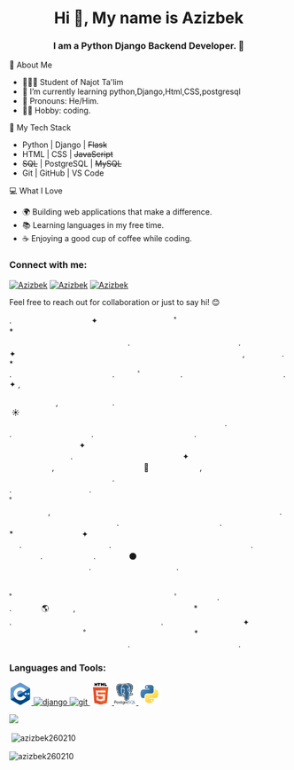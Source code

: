 <h1 align="center">Hi 👋, My name is Azizbek</h1>
<h3 align="center">I am a Python Django Backend Developer. 🐍</h3>
<p dir="auto">🌟 About Me</p>
<ul dir="auto">
<li>👨🏼‍🎓 Student of Najot Ta'lim</li>
<li>🌱 I’m currently learning python,Django,Html,CSS,postgresql</li>
<li>🤴 Pronouns: He/Him.</li>
<li>👨‍💻 Hobby: coding.</li>
</ul>
<p dir="auto">🚀 My Tech Stack</p>
<ul dir="auto">
<li>Python | Django | <s>Flask</s></li>
<li>HTML | CSS | <s>JavaScript</s></li>
<li><s>SQL</s> | PostgreSQL | <s>MySQL</s></li>
<li>Git | GitHub | VS Code</li>
</ul>
<p dir="auto">💻 What I Love</p>
<ul dir="auto">
<li>🌍 Building web applications that make a difference.</li>
<li>📚 Learning languages in my free time.</li>
<li>☕ Enjoying a good cup of coffee while coding.</li>
</ul>
<h3 align="left">Connect with me:</h3>
<p align="left">
<a href="https://www.instagram.com/7_a_z_i_z_b_e_k_7/" target="blank"><img align="center" src="https://raw.githubusercontent.com/rahuldkjain/github-profile-readme-generator/master/src/images/icons/Social/instagram.svg" alt="Azizbek" height="35" width="40" /></a>
<a href="https://t.me/Azizbek_Xudoyberdiev" target="blank"><img align="center" src="https://cdn.iconscout.com/icon/premium/png-512-thumb/telegram-3713663-3100672.png?f=webp&w=256" alt="Azizbek" height="30" width="35" /></a>
<a href="https://www.gmail.azizbek260210@gmail.com" target="blank"><img align="center" src="https://cdn.iconscout.com/icon/premium/png-512-thumb/gmail-2752179-2284996.png?f=webp&w=256" alt="Azizbek" height="30" width="35" /></a>
</p>
<p dir="auto">Feel free to reach out for collaboration or just to say hi! 😊</p>

.　　　　　　　　　　 ✦ 　　　　   　 　　　˚　　　　　　　　　　　　　　*　　　　　　   　　　　　　　　　　　　　　　.　　　　　　　　　　　　　　. 　　 　　　　　　　 ✦ 　　　　　　　　　　 　 ‍ ‍ ‍ ‍ 　　　　 　　　　　　　　　　　　,　　   　
                                                    .                          *                       
.　　　　　　　　　　　　　.　　　ﾟ　  　　　.　　　　　　　　　　　　　.                                         ✦              ,

　　　　　　,　　　　　　　.　　　　　　    　　　　 　　　　　　　　　　　　　　　　　　 ☀️ 　　　　　　　　　　　　　　　　　　    　      　　　　　        .　　　　　　　　　　　　　. 　　　　　　　　　　.　　　　　　　　　　　　　. 　　　　　　　　　✦　　　　　　　       　   　　　　 　　　　　　　　　　　　　　　　       　   　　　　　.　　　　　　　　　　　       　    ✦ 　   　　　,　　　　　　　　　　　    🚀 　　　　 　　,　　　 ‍ ‍ ‍ ‍ 　 　　　　　　　　　　　　.　　　　　 　　 　　　.　　　　　　　　　　.　　　 　           　　　　　　　　　　　　　　　　　　　˚　　　 　   　　　　,　　　　　　　　　　　       　    　　　　　　　　　　　　　　　　.　　　  　　    　　　　　 　　　　
      .　　　　　　　　　　　　　.　　　　　　　　　　　　　　　* 　　   　　　　　 ✦ 　　　　　　　         　        　　　　 　　 　.　　　　　　 　　　　　.　　　　　　　　　　　　　　　　　　.　　　　　    　　. 　 　　　　　.　　　　 🌑 　　　　　   　　　　　.　　　　　　　　　　　.　　　　　　　　　　   　

　˚　　　　　　　　　　　　　　　　　　　　　ﾟ　　　　　.　　　　　　　　　　　　　　　. 　　 　 🌎 ‍ ‍ ‍ ‍ ‍ ‍ ‍ ‍ ‍ ‍ ,　 　　　　　　　　　　　　　　* .　　　　　 　　　　　　　　　　　　　　.　　　　　　　　　　 ✦ 　　　　   　 　　　˚　　　　　　　　　　　　　　*　　　　　　   　　　　　　　　　　　　　　　.　　　　　　　　　　　　　　.

<h3 align="left">Languages and Tools:</h3>
<p align="left"> <a href="https://www.w3schools.com/cpp/" target="_blank" rel="noreferrer"> 
    <img src="https://raw.githubusercontent.com/devicons/devicon/master/icons/cplusplus/cplusplus-original.svg" alt="cplusplus" width="40" height="40"/> 
</a> 
    <a href="https://www.djangoproject.com/" target="_blank" rel="noreferrer"> 
        <img src="https://cdn.worldvectorlogo.com/logos/django.svg" alt="django" width="40" height="40"/> 
    </a> 
    <a href="https://git-scm.com/" target="_blank" rel="noreferrer"> 
        <img src="https://www.vectorlogo.zone/logos/git-scm/git-scm-icon.svg" alt="git" width="40" height="40"/> 
    </a> 
    <a href="https://www.w3.org/html/" target="_blank" rel="noreferrer"> 
        <img src="https://raw.githubusercontent.com/devicons/devicon/master/icons/html5/html5-original-wordmark.svg" alt="html5" width="40" height="40"/> 
    </a>
    <a href="https://www.postgresql.org" target="_blank" rel="noreferrer"> 
        <img src="https://raw.githubusercontent.com/devicons/devicon/master/icons/postgresql/postgresql-original-wordmark.svg" alt="postgresql" width="40" height="40"/> 
    </a> 
    <a href="https://www.python.org" target="_blank" rel="noreferrer"> 
        <img src="https://raw.githubusercontent.com/devicons/devicon/master/icons/python/python-original.svg" alt="python" width="40" height="40"/> 
    </p>
</a> 
<a href="">
<img src="https://visitcount.itsvg.in/api?id=Azizbek&label=Profile%20Views&color=0&icon=6&pretty=true" />
</a>
<p>&nbsp;<img align="center" src="https://github-readme-stats.vercel.app/api?username=azizbek260210&show_icons=true&locale=en" alt="azizbek260210" /></p>

<p><img align="center" src="https://github-readme-streak-stats.herokuapp.com/?user=azizbek260210&" alt="azizbek260210" /></p>
